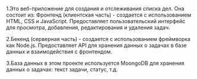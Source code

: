 1.Это веб-приложение для создания и отслеживания списка дел. Она состоит из:
Фронтенд (клиентская часть) - создается с использованием HTML, CSS и JavaScript. Предоставляет пользовательский интерфейс для просмотра, добавления, редактирования и удаления задач.

2.Бекенд (серверная часть) - создается с использованием  фреймворка как Node.js. Предоставляет API для хранения данных о задачах в базе данных и взаимодействия с фронтендом.

3.База данных в этом проекте используется  MoongoDB для хранения данных о задачах: текст задачи, статус, т.д.
